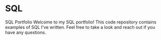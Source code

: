 # SQL
SQL Portfolio 
Welcome to my SQL portfolio! This code repository contains examples of SQL I've written. Feel free to take a look and reach out if you have any questions.
